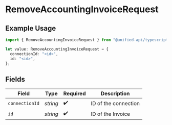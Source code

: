 # RemoveAccountingInvoiceRequest

## Example Usage

```typescript
import { RemoveAccountingInvoiceRequest } from "@unified-api/typescript-sdk/sdk/models/operations";

let value: RemoveAccountingInvoiceRequest = {
  connectionId: "<id>",
  id: "<id>",
};
```

## Fields

| Field                | Type                 | Required             | Description          |
| -------------------- | -------------------- | -------------------- | -------------------- |
| `connectionId`       | *string*             | :heavy_check_mark:   | ID of the connection |
| `id`                 | *string*             | :heavy_check_mark:   | ID of the Invoice    |